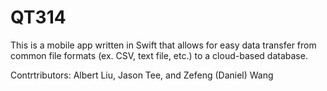 # QT314

This is a mobile app written in Swift that allows for easy data transfer from common file formats (ex. CSV, text file, etc.) to a cloud-based database. 

Contrtributors: Albert Liu, Jason Tee, and Zefeng (Daniel) Wang
